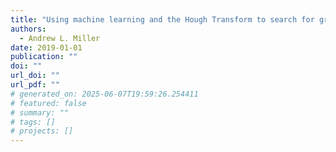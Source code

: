 ```yaml
---
title: "Using machine learning and the Hough Transform to search for gravitational waves due to r-mode emission by isolated neutron stars"
authors:
  - Andrew L. Miller
date: 2019-01-01
publication: ""
doi: ""
url_doi: ""
url_pdf: ""
# generated_on: 2025-06-07T19:59:26.254411
# featured: false
# summary: ""
# tags: []
# projects: []
---
```

